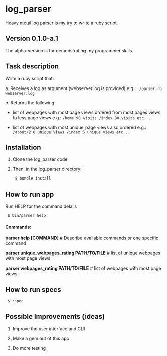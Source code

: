 # log_parser

Heavy metal log parser is my try to write a ruby script.

## Version 0.1.0-a.1

The alpha-version is for demonstrating my programmer skills.

## Task description

Write a ruby script that:

a. Receives a log as argument (webserver.log is provided)
e.g.:
`./parser.rb webserver.log`

b. Returns the following:

* list of webpages with most page views ordered from most pages views to less page views
e.g.:
`/home 90 visits
/index 80 visits etc...`

* list of webpages with most unique page views also ordered
e.g.:
`/about/2 8 unique views
/index 5 unique views etc...`

## Installation

1. Clone the log_parser code

2. Then, in the log_parser directory:

   ```sh
    $ bundle install
   ```

## How to run app

Run HELP for the command delails

   ```sh
    $ bin/parser help
   ```
 
#### Commands:

**parser help [COMMAND]**                       # Describe available commands or one specific command

**parser unique_webpages_rating PATH/TO/FILE**  # list of unique webpages with most page views

**parser webpages_rating PATH/TO/FILE**         # list of webpages with most page views
 

## How to run specs

   ```sh
    $ rspec
   ```

## Possible Improvements (ideas)

1. Improve the user interface and CLI

2. Make a gem out of this app

3. Do more testing